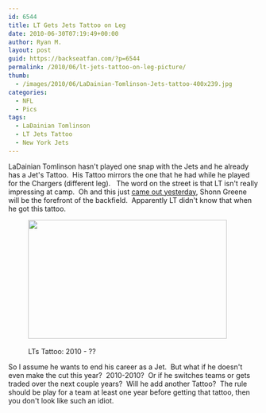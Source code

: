 ```yaml
---
id: 6544
title: LT Gets Jets Tattoo on Leg
date: 2010-06-30T07:19:49+00:00
author: Ryan M.
layout: post
guid: https://backseatfan.com/?p=6544
permalink: /2010/06/lt-jets-tattoo-on-leg-picture/
thumb:
  - /images/2010/06/LaDainian-Tomlinson-Jets-tattoo-400x239.jpg
categories:
  - NFL
  - Pics
tags:
  - LaDainian Tomlinson
  - LT Jets Tattoo
  - New York Jets
---
```


<div class="entry">
  <p>
    LaDainian Tomlinson hasn't played one snap with the Jets and he already has a Jet's Tattoo.  His Tattoo mirrors the one that he had while he played for the Chargers (different leg).   The word on the street is that LT isn't really impressing at camp.  Oh and this just <a href="http://profootballtalk.nbcsports.com/2010/06/29/jets-say-greene-at-forefront-of-backfield-tomlinson-unaware/">came out yesterday</a>, Shonn Greene will be the forefront of the backfield.  Apparently LT didn't know that when he got this tattoo.
  </p><figure id="attachment_6546" style="width: 400px" class="wp-caption aligncenter">

  <a href="/images/2010/06/LaDainian-Tomlinson-Jets-tattoo-400x239.jpg"><img class="size-full wp-image-6546" title="LaDainian-Tomlinson-Jets-tattoo-400x239" src="/images/2010/06/LaDainian-Tomlinson-Jets-tattoo-400x239.jpg" alt="" width="400" height="239" srcset="/images/2010/06/LaDainian-Tomlinson-Jets-tattoo-400x239.jpg 400w, /images/2010/06/LaDainian-Tomlinson-Jets-tattoo-400x239-300x179.jpg 300w" sizes="(max-width: 400px) 100vw, 400px" /></a><figcaption class="wp-caption-text">LTs Tattoo: 2010 - ??</figcaption></figure>

  <p style="text-align: center;">
    <p>
      So I assume he wants to end his career as a Jet.  But what if he doesn't even make the cut this year?  2010-2010?  Or if he switches teams or gets traded over the next couple years?  Will he add another Tattoo?  The rule should be play for a team at least one year before getting that tattoo, then you don't look like such an idiot.
    </p></div>
